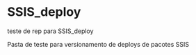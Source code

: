 # SSIS_deploy
teste de rep para SSIS_deploy


Pasta de teste para versionamento de deploys de pacotes SSIS